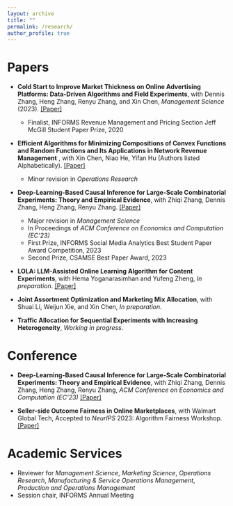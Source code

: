 ```yaml
---
layout: archive
title: ""
permalink: /research/
author_profile: true
---
```


# Papers
- **Cold Start to Improve Market Thickness on Online Advertising Platforms: Data-Driven Algorithms and Field Experiments**, with Dennis Zhang, Heng Zhang, Renyu Zhang, and Xin Chen, *Management Science* (2023). [[Paper]](https://pubsonline.informs.org/doi/full/10.1287/mnsc.2022.4550)
   -    Finalist, INFORMS Revenue Management and Pricing Section Jeff McGill Student Paper Prize, 2020
     
- **Efficient Algorithms for Minimizing Compositions of Convex Functions and Random Functions and Its Applications in Network Revenue Management** , with Xin Chen, Niao He, Yifan Hu (Authors listed Alphabetically). [[Paper]](https://papers.ssrn.com/sol3/papers.cfm?abstract_id=4099814)
   -  Minor revision in *Operations Research*
     
- **Deep-Learning-Based Causal Inference for Large-Scale Combinatorial Experiments: Theory and Empirical Evidence**, with Zhiqi Zhang, Dennis Zhang, Heng Zhang, Renyu Zhang. [[Paper]](https://papers.ssrn.com/sol3/papers.cfm?abstract_id=4375327)
   -    Major revision in *Management Science*
   -    In Proceedings of *ACM Conference on Economics and Computation (EC'23)*
   -    First Prize, INFORMS Social Media Analytics Best Student Paper Award Competition, 2023
   -    Second Prize, CSAMSE Best Paper Award, 2023
   
- **LOLA: LLM-Assisted Online Learning Algorithm for Content Experiments**, with Hema Yoganarasimhan and Yufeng Zheng, *In preparation*. [[Paper]](https://papers.ssrn.com/sol3/papers.cfm?abstract_id=4851778)
  
- **Joint Assortment Optimization and Marketing Mix Allocation**, with Shuai Li, Weijun Xie, and Xin Chen, *In preparation*.

- **Traffic Allocation for Sequential Experiments with Increasing Heterogeneity**, *Working in progress*.

# Conference
- **Deep-Learning-Based Causal Inference for Large-Scale Combinatorial Experiments: Theory and Empirical Evidence**, with Zhiqi Zhang, Dennis Zhang, Heng Zhang, Renyu Zhang, *ACM Conference on Economics and Computation (EC'23)* [[Paper]](https://dl.acm.org/doi/10.1145/3580507.3597718)

- **Seller-side Outcome Fairness in Online Marketplaces**, with Walmart Global Tech, Accepted to *NeurIPS* 2023: Algorithm Fairness Workshop. [[Paper]](https://arxiv.org/abs/2312.03253)

  
<!--# Conference Talks
- Deep Learning Based Causal Inference for Large-Scale Combinatorial Experiments
   -    ACM EC, London. July 2023
   -    INFORMS RMP, London, UK. July 2023
   -    MSOM Conference, Montreal, CA. Jun. 2023
   -    POMS Annual Conference, Orlando, FL. May. 2023
   -    2022 Conference on Artificial Intelligence, Machine Learning, and Business Analytics, Harvard Business School. Dec. 2022
   -    INFORMS ISMS Conference, Online. Jun. 2022


- Efficient Algorithms for Minimizing Compositions of Convex Functions and Random Functions
   -    INFORMS Annual Meeting, Indianapolis, IN. Oct. 2022 
   -    MSOM SIG in SCM, Munich, Germany. Jun. 2022
   -    INFORMS RMP Spotlight Session, Online. Jun. 2022
   -    POMS Annual Conference, Online. May. 2022


- Cold Start to Improve Market Thickness
   -    MSOM SIG in Service Management, Munich, Germany. Jun. 2022
   -    INFORMS RMP Spotlight Session, Online. Jun. 2022
   -    MIW, Online. May. 2022
   -    POMS Annual Conference, Online. May. 2022
   -    Cornell ORIE Young Researcher Workshop, Ithaca, NY. Oct. 2021
   -    INFORMS Annual Meeting, Online. Oct. 2021
-->

# Academic Services
- Reviewer for *Management Science*, *Marketing Science*, *Operations Research*, *Manufacturing & Service Operations Management*, *Production and Operations Management*
- Session chair, INFORMS Annual Meeting


